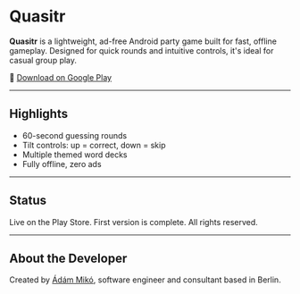 # Quasitr

**Quasitr** is a lightweight, ad-free Android party game built for fast, offline gameplay. Designed for quick rounds and intuitive controls, it's ideal for casual group play.

📲 [Download on Google Play](https://play.google.com/store/apps/details?id=com.quasistr)

---

## Highlights

- 60-second guessing rounds
- Tilt controls: up = correct, down = skip
- Multiple themed word decks
- Fully offline, zero ads

---

## Status

Live on the Play Store. First version is complete. All rights reserved.

---

## About the Developer

Created by [Ádám Mikó](https://www.linkedin.com/in/%C3%A1d%C3%A1m-mik%C3%B3/), software engineer and consultant based in Berlin.
